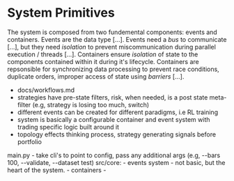 
# System Primitives
The system is composed from two fundemental components: events and containers. Events are the data type [...]. Events need a _bus_ to communicate [...], but they need _isolation_ to prevent miscommunication during parallel execution / threads [...]. Containers ensure _isolation_ of state to the components contained within it during it's lifecycle. Containers are repsonsible for synchronizing data processing to prevent race conditions, duplicate orders, improper access of state using _barriers_ [...]. 



- docs/workflows.md
- strategies have pre-state filters, risk, when needed, is a post state meta-filter (e.g, strategy is losing too much, switch)
- different events can be created for different paradigms, i.e RL training 
- system is basically a configurable container and event system with trading specific logic built around it
- topology effects thinking process, strategy generating signals before portfolio 





main.py - take cli's to point to config, pass any additional args (e.g, --bars 100, --validate, --dataset test)
src/core:
      - events system - not basic, but the heart of the system.
	  - containers - 
